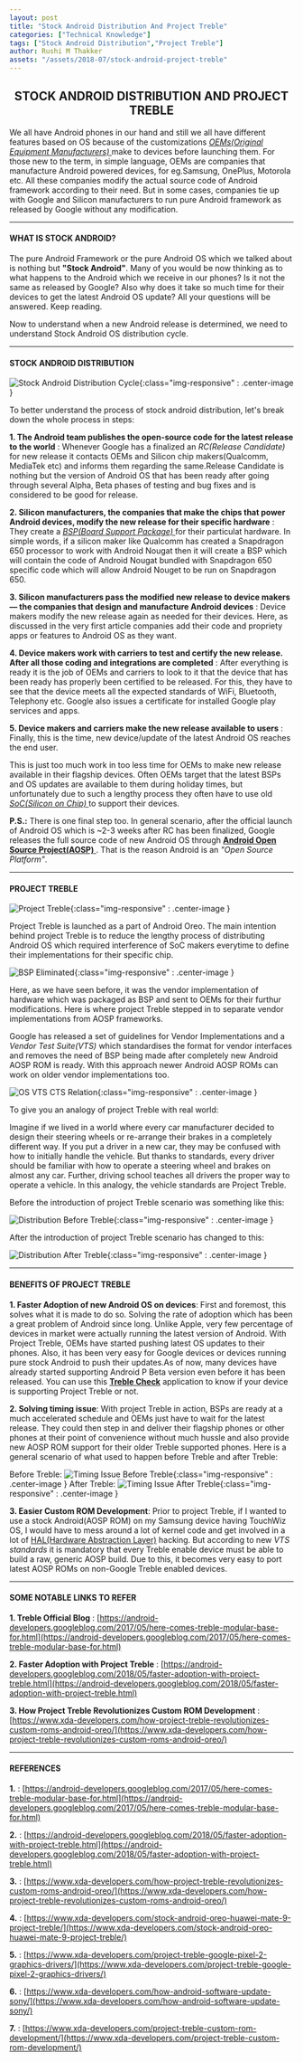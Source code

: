 ```yaml
---
layout: post
title: "Stock Android Distribution And Project Treble"
categories: ["Technical Knowledge"]
tags: ["Stock Android Distribution","Project Treble"]
author: Rushi M Thakker
assets: "/assets/2018-07/stock-android-project-treble"
---
```


## <center>  STOCK ANDROID DISTRIBUTION AND PROJECT TREBLE </center>

We all have Android phones in our hand and still we all have different features based on OS because of the customizations [ *OEMs(Original Equipment Manufacturers)* ](https://en.wikipedia.org/wiki/Original_equipment_manufacturer)  make to devices before launching them. For those new to the term, in simple language, OEMs are companies that manufacture Android powered devices, for eg.Samsung, OnePlus, Motorola etc. All these companies modify the actual source code of Android framework according to their need.
But in some cases, companies tie up with Google and Silicon manufacturers to run pure Android framework as released by Google without any modification.

---
#### WHAT IS STOCK ANDROID? ####

The pure Android Framework or the pure Android OS which we talked about is nothing but **"Stock Android"**. Many of you would be now thinking as to what happens to the Android which we receive in our phones? Is it not the same as released by Google? Also why does it take so much time for their devices to get the latest Android OS update? All your questions will be answered. Keep reading.

Now to understand when a new Android release is determined, we need to understand Stock Android OS distribution cycle.

---
#### STOCK ANDROID DISTRIBUTION ####


![Stock Android Distribution Cycle](/assets/2018-07/stock-android-project-treble/stock_android_distribution_cycle.png){:class="img-responsive" : .center-image }


To better understand the process of stock android distribution, let's break down the whole process in steps:

**1. The Android team publishes the open-source code for the latest release to the world** :
 Whenever Google has a finalized an *RC(Release Candidate)* for new release it contacts OEMs and Silicon chip makers(Qualcomm, MediaTek etc) and informs them regarding the same.Release Candidate is nothing but the version of Android OS that has been ready after going through several Alpha, Beta phases of testing and bug fixes and is considered to be good for release.

**2. Silicon manufacturers, the companies that make the chips that power Android devices, modify the new release for their specific hardware** :
 They create a [ *BSP(Board Support Package)* ](https://whatis.techtarget.com/definition/board-support-package) for their particulat hardware. In simple words, if a silicon maker like Qualcomm has created a Snapdragon 650 processor to work with Android Nougat then it will create a BSP which will contain the code of Android Nougat bundled with Snapdragon 650 specific code which will allow Android Nouget to be run on Snapdragon 650.

**3. Silicon manufacturers pass the modified new release to device makers — the companies that design and manufacture Android devices** :
 Device makers modify the new release again as needed for their devices. Here, as discussed in the very first article companies add their code and propriety apps or features to Android OS as they want.

**4. Device makers work with carriers to test and certify the new release. After all those coding and integrations are completed** :
 After everything is ready it is the job of OEMs and carriers to look to it that the device that has been ready has properly been certified to be released. For this, they have to see that the device meets all the expected standards of WiFi, Bluetooth, Telephony etc. Google also issues a certificate for installed Google play services and apps.

**5. Device makers and carriers make the new release available to users** :
Finally, this is the time, new device/update of the latest Android OS reaches the end user.

This is just too much work in too less time for OEMs to make new release available in their flagship devices. Often OEMs target that the latest BSPs and OS updates are available to them during holiday times, but unfortunately due to such a lengthy process they often have to use old [ *SoC(Silicon on Chip)* ](https://en.wikipedia.org/wiki/System_on_a_chip) to support their devices.

**P.S.:** There is one final step too. In general scenario, after the official launch of Android OS which is ~2-3 weeks after RC has been finalized, Google releases the full source code of new Android OS through [ **Android Open Source Project(AOSP)** ](https://source.android.com/). That is the reason Android is an *"Open Source Platform"*.

---
#### PROJECT TREBLE ####


![Project Treble](/assets/2018-07/stock-android-project-treble/project_treble.jpg){:class="img-responsive" : .center-image }


Project Treble is launched as a part of Android Oreo. The main intention behind project Treble is to reduce the lengthy process of distributing Android OS which required interference of SoC makers everytime to define their implementations for their specific chip.

![BSP Eliminated](/assets/2018-07/stock-android-project-treble/bsp_eliminated.png){:class="img-responsive" : .center-image }

Here, as we have seen before, it was the vendor implementation of hardware which was packaged as BSP and sent to OEMs for their furthur modifications. Here is where project Treble stepped in to separate vendor implementations from AOSP frameworks.

Google has released a set of guidelines for Vendor Implementations and a *Vendor Test Suite(VTS)* which standardises the format for vendor interfaces and removes the need of BSP being made after completely new Android AOSP ROM is ready. With this approach newer Android AOSP ROMs can work on older vendor implementations too.

![OS VTS CTS Relation](/assets/2018-07/stock-android-project-treble/os_vts_cts.png){:class="img-responsive" : .center-image }

To give you an analogy of project Treble with real world:

Imagine if we lived in a world where every car manufacturer decided to design their steering wheels or re-arrange their brakes in a completely different way. If you put a driver in a new car, they may be confused with how to initially handle the vehicle. But thanks to standards, every driver should be familiar with how to operate a steering wheel and brakes on almost any car. Further, driving school teaches all drivers the proper way to operate a vehicle. In this analogy, the vehicle standards are Project Treble.

Before the introduction of project Treble scenario was something like this:

![Distribution Before Treble](/assets/2018-07/stock-android-project-treble/before_treble.png){:class="img-responsive" : .center-image }

After the introduction of project Treble scenario has changed to this:

![Distribution After Treble](/assets/2018-07/stock-android-project-treble/with_treble.png){:class="img-responsive" : .center-image }

---
#### BENEFITS OF PROJECT TREBLE ####

**1. Faster Adoption of new Android OS on devices**:
First and foremost, this solves what it is made to do so. Solving the rate of adoption which has been a great problem of Android  since long. Unlike Apple, very few percentage of devices in market were actually running the latest version of Android. With Project Treble, OEMs have started pushing latest OS updates to their phones. Also, it has been very easy for Google devices or devices running pure stock Android to push their updates.As of now, many devices have already started supporting Android P Beta version even before it has been released. You can use this [**Treble Check**](https://play.google.com/store/apps/details?id=com.kevintresuelo.treble) application to know if your device is supporting Project Treble or not.

**2. Solving timing issue**:
With project Treble in action, BSPs are ready at a much accelerated schedule and OEMs just have to wait for the latest release. They could then step in and deliver their flagship phones or other phones at their point of convenience without much hussle and also provide new AOSP ROM support for their older Treble supported phones. Here is a general scenario of what used to happen before Treble and after Treble:

Before Treble:
![Timing Issue Before Treble](/assets/2018-07/stock-android-project-treble/timing_issue_before_treble.png){:class="img-responsive" : .center-image }
After Treble:
![Timing Issue After Treble](/assets/2018-07/stock-android-project-treble/timing_issue_after_treble.png){:class="img-responsive" : .center-image }

**3. Easier Custom ROM Development**:
Prior to project Treble, if I wanted to use a stock Android(AOSP ROM) on my Samsung device having TouchWiz OS, I would have to mess around a lot of kernel code and get involved in a lot of [HAL(Hardware Abstraction Layer)](https://source.android.com/devices/architecture/hal) hacking. But according to new *VTS standards* it is mandatory that every Treble enable device must be able to build a raw, generic AOSP build. Due to this, it becomes very easy to port latest AOSP ROMs on non-Google Treble enabled devices.

---
#### SOME NOTABLE LINKS TO REFER ####

**1. Treble Official Blog** : [https://android-developers.googleblog.com/2017/05/here-comes-treble-modular-base-for.html](https://android-developers.googleblog.com/2017/05/here-comes-treble-modular-base-for.html)

**2. Faster Adoption with Project Treble** : [https://android-developers.googleblog.com/2018/05/faster-adoption-with-project-treble.html](https://android-developers.googleblog.com/2018/05/faster-adoption-with-project-treble.html)

**3. How Project Treble Revolutionizes Custom ROM Development** :
[https://www.xda-developers.com/how-project-treble-revolutionizes-custom-roms-android-oreo/](https://www.xda-developers.com/how-project-treble-revolutionizes-custom-roms-android-oreo/)

---
#### REFERENCES ####
**1.** : [https://android-developers.googleblog.com/2017/05/here-comes-treble-modular-base-for.html](https://android-developers.googleblog.com/2017/05/here-comes-treble-modular-base-for.html)

**2.** : [https://android-developers.googleblog.com/2018/05/faster-adoption-with-project-treble.html](https://android-developers.googleblog.com/2018/05/faster-adoption-with-project-treble.html)

**3.** : [https://www.xda-developers.com/how-project-treble-revolutionizes-custom-roms-android-oreo/](https://www.xda-developers.com/how-project-treble-revolutionizes-custom-roms-android-oreo/)

**4.** : [https://www.xda-developers.com/stock-android-oreo-huawei-mate-9-project-treble/](https://www.xda-developers.com/stock-android-oreo-huawei-mate-9-project-treble/)

**5.** : [https://www.xda-developers.com/project-treble-google-pixel-2-graphics-drivers/](https://www.xda-developers.com/project-treble-google-pixel-2-graphics-drivers/)

**6.** : [https://www.xda-developers.com/how-android-software-update-sony/](https://www.xda-developers.com/how-android-software-update-sony/)

**7.** : [https://www.xda-developers.com/project-treble-custom-rom-development/](https://www.xda-developers.com/project-treble-custom-rom-development/)
